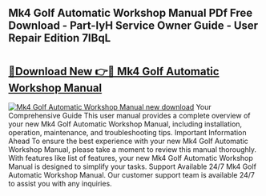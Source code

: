 ## Mk4 Golf Automatic Workshop Manual PDf Free Download - Part-IyH Service Owner Guide - User Repair Edition 7IBqL

# <h2><a href="http://bc74990.oget.top/?id=Mk4+Golf+Automatic+Workshop+Manual">🔗Download New 👉🔴 Mk4 Golf Automatic Workshop Manual</a></h2>

[![Mk4 Golf Automatic Workshop Manual new download](https://i.imgur.com/5g1atiW.png)](http://bc74990.oget.top/?id=Mk4+Golf+Automatic+Workshop+Manual)
Your Comprehensive Guide This user manual provides a complete overview of your new Mk4 Golf Automatic Workshop Manual, including installation, operation, maintenance, and troubleshooting tips. Important Information Ahead To ensure the best experience with your new Mk4 Golf Automatic Workshop Manual, please take a moment to review this manual thoroughly. With features like list of features, your new Mk4 Golf Automatic Workshop Manual is designed to simplify your tasks. Support Available 24/7 Mk4 Golf Automatic Workshop Manual. Our customer support team is available 24/7 to assist you with any inquiries.
